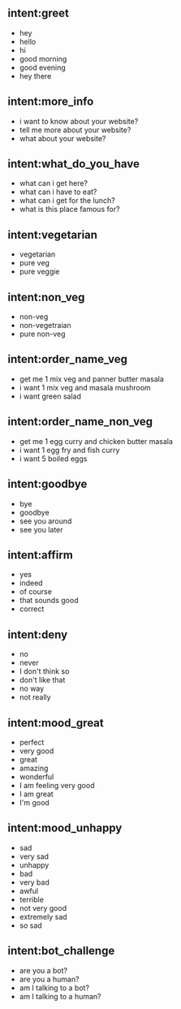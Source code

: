 ## intent:greet
- hey
- hello
- hi
- good morning
- good evening
- hey there

## intent:more_info
- i want to know about your website?
- tell me more about your website?
- what about your website?

## intent:what_do_you_have
- what can i get here?
- what can i have to eat?
- what can i get for the lunch?
- what is this place famous for?

## intent:vegetarian
- vegetarian
- pure veg
- pure veggie

## intent:non_veg
- non-veg
- non-vegetraian
- pure non-veg
 
## intent:order_name_veg
- get me 1 mix veg and panner butter masala
- i want 1 mix veg and masala mushroom
- i want green salad

## intent:order_name_non_veg
- get me 1 egg curry and chicken butter masala
- i want 1 egg fry and fish curry
- i want 5 boiled eggs

## intent:goodbye
- bye
- goodbye
- see you around
- see you later

## intent:affirm
- yes
- indeed
- of course
- that sounds good
- correct

## intent:deny
- no
- never
- I don't think so
- don't like that
- no way
- not really

## intent:mood_great
- perfect
- very good
- great
- amazing
- wonderful
- I am feeling very good
- I am great
- I'm good

## intent:mood_unhappy
- sad
- very sad
- unhappy
- bad
- very bad
- awful
- terrible
- not very good
- extremely sad
- so sad

## intent:bot_challenge
- are you a bot?
- are you a human?
- am I talking to a bot?
- am I talking to a human?
